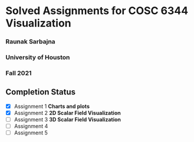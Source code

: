 # Solved Assignments for COSC 6344 Visualization
### Raunak Sarbajna
### University of Houston
### Fall 2021

## Completion Status

- [x] Assignment 1 **Charts and plots**
- [x] Assignment 2 **2D Scalar Field Visualization**
- [ ] Assignment 3 **3D Scalar Field Visualization**
- [ ] Assignment 4
- [ ] Assignment 5
